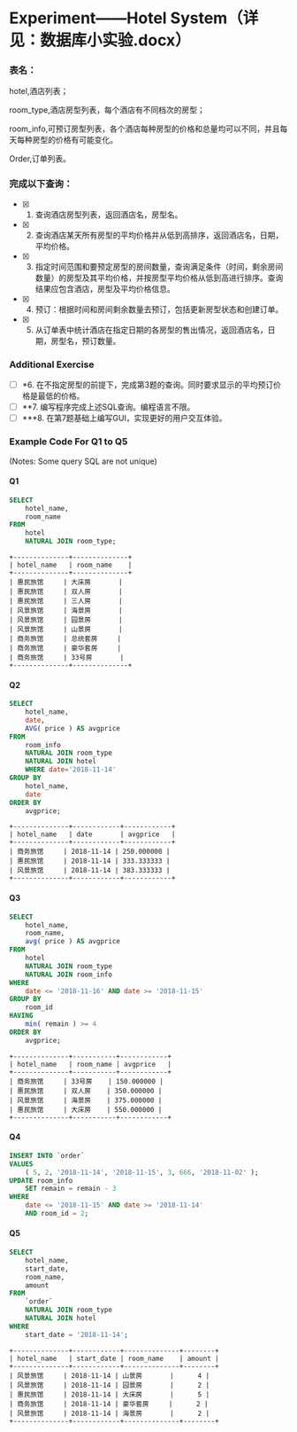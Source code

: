 # Experiment——Hotel System（详见：数据库小实验.docx）

### 表名：

hotel,酒店列表；

room_type,酒店房型列表，每个酒店有不同档次的房型；

room_info,可预订房型列表，各个酒店每种房型的价格和总量均可以不同，并且每天每种房型的价格有可能变化。

Order,订单列表。

### 完成以下查询：
- [x] 1.	查询酒店房型列表，返回酒店名，房型名。
- [x] 2.	查询酒店某天所有房型的平均价格并从低到高排序，返回酒店名，日期，平均价格。
- [x] 3.	指定时间范围和要预定房型的房间数量，查询满足条件（时间，剩余房间数量）的房型及其平均价格，并按房型平均价格从低到高进行排序。查询结果应包含酒店，房型及平均价格信息。
- [x] 4.  预订：根据时间和房间剩余数量去预订，包括更新房型状态和创建订单。
- [x] 5.  从订单表中统计酒店在指定日期的各房型的售出情况，返回酒店名，日期，房型名，预订数量。

### Additional Exercise

- [ ] *6. 在不指定房型的前提下，完成第3题的查询。同时要求显示的平均预订价格是最低的价格。
- [ ] **7. 编写程序完成上述SQL查询。编程语言不限。
- [ ] ***8. 在第7题基础上编写GUI，实现更好的用户交互体验。

### Example Code For Q1 to Q5

(Notes: Some query SQL are not unique)

#### Q1
```sql
SELECT
	hotel_name,
	room_name 
FROM
	hotel
	NATURAL JOIN room_type;
```
```
+--------------+--------------+
| hotel_name   | room_name    |
+--------------+--------------+
| 惠民旅馆     | 大床房       |
| 惠民旅馆     | 双人房       |
| 惠民旅馆     | 三人房       |
| 风景旅馆     | 海景房       |
| 风景旅馆     | 园景房       |
| 风景旅馆     | 山景房       |
| 商务旅馆     | 总统套房     |
| 商务旅馆     | 豪华套房     |
| 商务旅馆     | 33号房       |
+--------------+--------------+
```

#### Q2
```sql
SELECT
	hotel_name,
	date,
	AVG( price ) AS avgprice 
FROM
	room_info
	NATURAL JOIN room_type
	NATURAL JOIN hotel 
	WHERE date='2018-11-14'
GROUP BY
	hotel_name,
	date 
ORDER BY
	avgprice;
```
```
+--------------+------------+------------+
| hotel_name   | date       | avgprice   |
+--------------+------------+------------+
| 商务旅馆     | 2018-11-14 | 250.000000 |
| 惠民旅馆     | 2018-11-14 | 333.333333 |
| 风景旅馆     | 2018-11-14 | 383.333333 |
+--------------+------------+------------+
```

#### Q3
```sql
SELECT
	hotel_name,
	room_name,
	avg( price ) AS avgprice 
FROM
	hotel
	NATURAL JOIN room_type
	NATURAL JOIN room_info 
WHERE
	date <= '2018-11-16' AND date >= '2018-11-15' 
GROUP BY
	room_id 
HAVING
	min( remain ) >= 4 
ORDER BY
	avgprice;
```
```
+--------------+-----------+------------+
| hotel_name   | room_name | avgprice   |
+--------------+-----------+------------+
| 商务旅馆     | 33号房    | 150.000000 |
| 惠民旅馆     | 双人房    | 350.000000 |
| 风景旅馆     | 海景房    | 375.000000 |
| 惠民旅馆     | 大床房    | 550.000000 |
+--------------+-----------+------------+
```

#### Q4
```sql
INSERT INTO `order`
VALUES
	( 5, 2, '2018-11-14', '2018-11-15', 3, 666, '2018-11-02' );
UPDATE room_info 
	SET remain = remain - 3 
WHERE
	date <= '2018-11-15' AND date >= '2018-11-14' 
	AND room_id = 2;
```

#### Q5
```sql
SELECT
	hotel_name,
	start_date,
	room_name,
	amount 
FROM
	`order`
	NATURAL JOIN room_type
	NATURAL JOIN hotel 
WHERE
	start_date = '2018-11-14';
```
```
+--------------+------------+--------------+--------+
| hotel_name   | start_date | room_name    | amount |
+--------------+------------+--------------+--------+
| 风景旅馆     | 2018-11-14 | 山景房       |      4 |
| 风景旅馆     | 2018-11-14 | 园景房       |      2 |
| 惠民旅馆     | 2018-11-14 | 大床房       |      5 |
| 商务旅馆     | 2018-11-14 | 豪华套房     |      2 |
| 风景旅馆     | 2018-11-14 | 海景房       |      2 |
+--------------+------------+--------------+--------+
```

